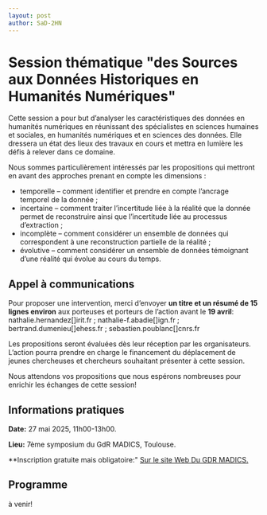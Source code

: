 ```yaml
---
layout: post
author: SaD-2HN
---
```


# Session thématique "des Sources aux Données Historiques en Humanités Numériques"

Cette session a pour but d’analyser les caractéristiques des données en humanités numériques en réunissant des spécialistes en sciences humaines et sociales, en humanités numériques et en sciences des données. Elle dressera un état des lieux des travaux en cours et mettra en lumière les défis à relever dans ce domaine.
 
Nous sommes particulièrement intéressés par les propositions qui mettront en avant des approches prenant en compte les dimensions :
* temporelle – comment identifier et prendre en compte l’ancrage temporel de la donnée ;
* incertaine – comment traiter l’incertitude liée à la réalité que la donnée permet de reconstruire ainsi que l’incertitude liée au processus d’extraction ;
* incomplète – comment considérer un ensemble de données qui correspondent à une reconstruction partielle de la réalité ;
* évolutive – comment considérer un ensemble de données témoignant d’une réalité qui évolue au cours du temps.

## Appel à communications

Pour proposer une intervention, merci d’envoyer **un titre et un résumé de 15 lignes environ** aux porteuses et porteurs de l’action avant le **19 avril**: nathalie.hernandez[]irit.fr ; nathalie-f.abadie[]ign.fr ; bertrand.dumenieu[]ehess.fr ; sebastien.poublanc[]cnrs.fr

Les propositions seront évaluées dès leur réception par les organisateurs. L’action pourra prendre en charge le financement du déplacement de jeunes chercheuses et chercheurs souhaitant présenter à cette session.

Nous attendons vos propositions que nous espérons nombreuses pour enrichir les échanges de cette session!

## Informations pratiques

**Date:** 27 mai 2025, 11h00-13h00.

**Lieu:** 7ème symposium du GdR MADICS, Toulouse. 

**Inscription gratuite mais obligatoire:" [Sur le site Web Du GDR MADICS.](https://www.madics.fr/event/symposium-madics-7/)

## Programme

à venir!



